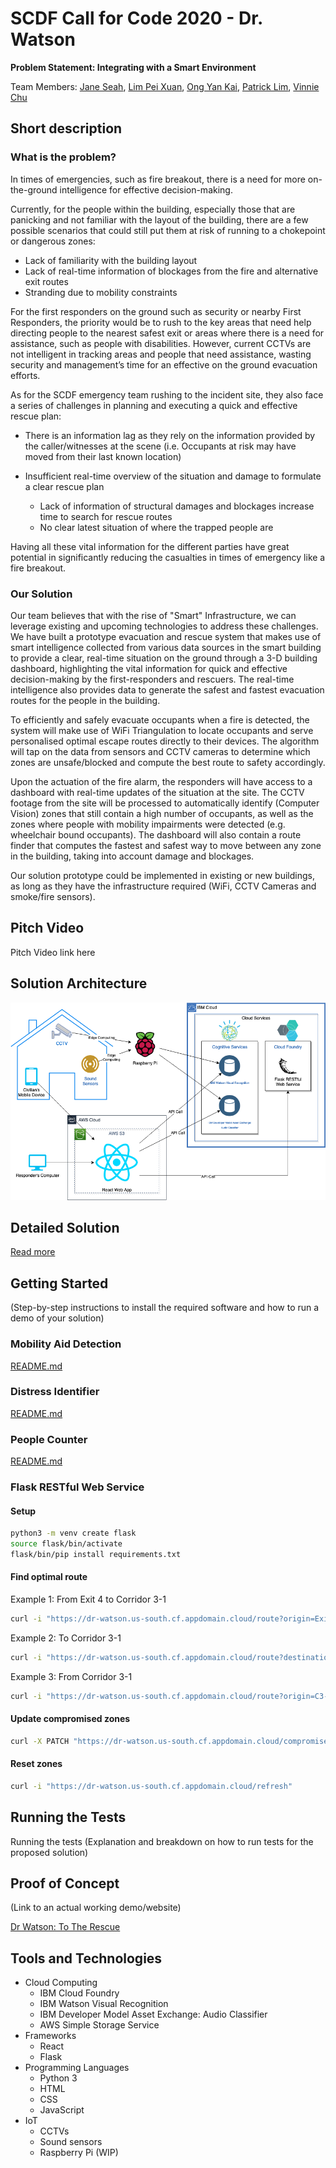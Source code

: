 # SCDF Call for Code 2020 - Dr. Watson
**Problem Statement: Integrating with a Smart Environment**

Team Members: [Jane Seah](https://github.com/shingkid), [Lim Pei Xuan](https://github.com/ellpeeaxe), [Ong Yan Kai](https://github.com/yankai364), [Patrick Lim](https://github.com/plyh), [Vinnie Chu](https://github.com/ballchuuu)

## Short description
### What is the problem?

In times of emergencies, such as fire breakout, there is a need for more on-the-ground intelligence for effective decision-making. 

Currently, for the people within the building, especially those that are panicking and not familiar with the layout of the building, there are a few possible scenarios that could still put them at risk of running to a chokepoint or dangerous zones:

* Lack of familiarity with the building layout
* Lack of real-time information of blockages from the fire and alternative exit routes
* Stranding due to mobility constraints

For the first responders on the ground such as security or nearby First Responders, the priority would be to rush to the key areas that need help directing people to the nearest safest exit or areas where there is a need for assistance, such as people with disabilities. However, current CCTVs are not intelligent in tracking areas and people that need assistance, wasting security and management’s time for an effective on the ground evacuation efforts. 

As for the SCDF emergency team rushing to the incident site, they also face a series of challenges in planning and executing a quick and effective rescue plan:

* There is an information lag as they rely on the information provided by the caller/witnesses at the scene (i.e. Occupants at risk may have moved from their last known location)

* Insufficient real-time overview of the situation and damage to formulate a clear rescue plan
	* Lack of information of structural damages and blockages increase time to search for rescue routes 
	* No clear latest situation of where the trapped people are 

Having all these vital information for the different parties have great potential in significantly reducing the casualties in times of emergency like a fire breakout. 

### Our Solution
Our team believes that with the rise of "Smart" Infrastructure, we can leverage existing and upcoming technologies to address these challenges. We have built a prototype evacuation and rescue system that makes use of smart intelligence collected from various data sources in the smart building to provide a clear, real-time situation on the ground through a 3-D building dashboard, highlighting the vital information for quick and effective decision-making by the first-responders and rescuers. The real-time intelligence also provides data to generate the safest and fastest evacuation routes for the people in the building. 

To efficiently and safely evacuate occupants when a fire is detected, the system will make use of WiFi Triangulation to locate occupants and serve personalised optimal escape routes directly to their devices. The algorithm will tap on the data from sensors and CCTV cameras to determine which zones are unsafe/blocked and compute the best route to safety accordingly.

Upon the actuation of the fire alarm, the responders will have access to a dashboard with real-time updates of the situation at the site. The CCTV footage from the site will be processed to automatically identify (Computer Vision) zones that still contain a high number of occupants, as well as the zones where people with mobility impairments were detected (e.g. wheelchair bound occupants). The dashboard will also contain a route finder that computes the fastest and safest way to move between any zone in the building, taking into account damage and blockages.

Our solution prototype could be implemented in existing or new buildings, as long as they have the infrastructure required (WiFi, CCTV Cameras and smoke/fire sensors).

## Pitch Video
Pitch Video link here

## Solution Architecture
![](sol-arch.png)

## Detailed Solution
[Read more](https://docs.google.com/document/d/11p-nnQ6YOiT5O3a395TWuMCOUkPPU2C8k-vCn7XmnOs/edit?usp=sharing)

## Getting Started
(Step-by-step instructions to install the required software and how
to run a demo of your solution)

### Mobility Aid Detection
[README.md](./MobilityAidDetection/README.md)

### Distress Identifier
[README.md](./distress-identifier/README.md)

### People Counter
[README.md](./PeopleCounter/README.md)

### Flask RESTful Web Service
#### Setup
```sh
python3 -m venv create flask
source flask/bin/activate
flask/bin/pip install requirements.txt
```

#### Find optimal route
Example 1: From Exit 4 to Corridor 3-1
```sh
curl -i "https://dr-watson.us-south.cf.appdomain.cloud/route?origin=Exit_4&destination=C3-1"
```

Example 2: To Corridor 3-1
```sh
curl -i "https://dr-watson.us-south.cf.appdomain.cloud/route?destination=C3-1"
```

Example 3: From Corridor 3-1
```sh
curl -i "https://dr-watson.us-south.cf.appdomain.cloud/route?origin=C3-1"
```

#### Update compromised zones
```sh
curl -X PATCH "https://dr-watson.us-south.cf.appdomain.cloud/compromised?zones[]=C2-1&zones[]=C3-1"
```

#### Reset zones
```sh
curl -i "https://dr-watson.us-south.cf.appdomain.cloud/refresh"
```

## Running the Tests
Running the tests (Explanation and breakdown on how to run tests for the proposed
solution)

## Proof of Concept
(Link to an actual working demo/website)

[Dr Watson: To The Rescue](http://dr-watson-to-the-rescue.s3-website-ap-southeast-1.amazonaws.com/admin/index)

## Tools and Technologies
* Cloud Computing
  - IBM Cloud Foundry
  - IBM Watson Visual Recognition
  - IBM Developer Model Asset Exchange: Audio Classifier
  - AWS Simple Storage Service
* Frameworks
  - React
  - Flask
* Programming Languages
  - Python 3
  - HTML
  - CSS
  - JavaScript
* IoT
  - CCTVs
  - Sound sensors
  - Raspberry Pi (WIP)
